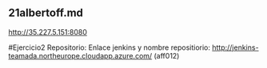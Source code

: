## 21albertoff.md

http://35.227.5.151:8080

#Ejercicio2
Repositorio:
Enlace jenkins y nombre repositiorio: http://jenkins-teamada.northeurope.cloudapp.azure.com/  (aff012)
